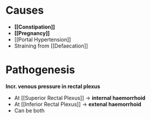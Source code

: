 # Causes
- **[[Constipation]]**
- **[[Pregnancy]]**
- [[Portal Hypertension]]
- Straining from [[Defaecation]]

# Pathogenesis
 **Incr. venous pressure in rectal plexus**
- At [[Superior Rectal Plexus]] -> **internal haemorrhoid**
- At [[Inferior Rectal Plexus]] -> **extenal haemorrhoid**
- Can be both